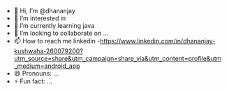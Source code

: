 - 👋 Hi, I’m @dhananjay
- 👀 I’m interested in 
- 🌱 I’m currently learning java
- 💞️ I’m looking to collaborate on ...
- 📫 How to reach me linkedin -https://www.linkedin.com/in/dhananjay-kushwaha-260079200?utm_source=share&utm_campaign=share_via&utm_content=profile&utm_medium=android_app
- 😄 Pronouns: ...
- ⚡ Fun fact: ...

<!---
dhananjay2106/dhananjay2106 is a ✨ special ✨ repository because its `README.md` (this file) appears on your GitHub profile.
You can click the Preview link to take a look at your changes.
--->
